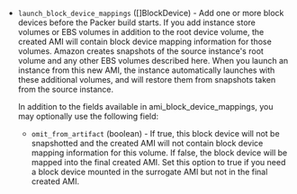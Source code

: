 <!-- Code generated from the comments of the LaunchBlockDevices struct in builder/amazon/common/block_device.go; DO NOT EDIT MANUALLY -->

-   `launch_block_device_mappings` ([]BlockDevice) - Add one or more block devices before the Packer build starts. If you add
    instance store volumes or EBS volumes in addition to the root device
    volume, the created AMI will contain block device mapping information
    for those volumes. Amazon creates snapshots of the source instance's
    root volume and any other EBS volumes described here. When you launch an
    instance from this new AMI, the instance automatically launches with
    these additional volumes, and will restore them from snapshots taken
    from the source instance.
    
    In addition to the fields available in ami_block_device_mappings, you
    may optionally use the following field:
    -   `omit_from_artifact` (boolean) - If true, this block device will not
        be snapshotted and the created AMI will not contain block device mapping
        information for this volume. If false, the block device will be mapped
        into the final created AMI. Set this option to true if you need a block
        device mounted in the surrogate AMI but not in the final created AMI.
    